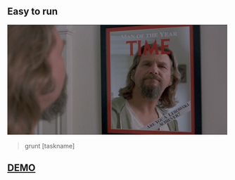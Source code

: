 <section>
	<h2>Easy to run</h2>
    <img src="img/dude_3.gif">
</section>
<section>
<blockquote cite="http://gruntjs.com/getting-started">
	grunt [taskname]
</blockquote>
</section>
<section>
	<a href="https://github.com/FilipStenbeck/grunt-demo#readme" target="top"><h1>DEMO</h1></a>
</section>